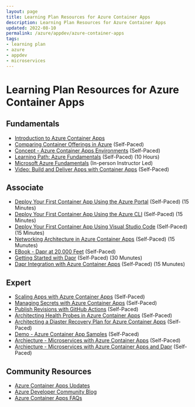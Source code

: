 ```yaml
---
layout: page
title: Learning Plan Resources for Azure Container Apps
description: Learning Plan Resources for Azure Container Apps
updated: 2022-08-10
permalink: /azure/appdev/azure-container-apps
tags:
- learning plan
- azure
- appdev
- microservices
---
```


# Learning Plan Resources for Azure Container Apps

## Fundamentals

* [Introduction to Azure Container Apps](https://docs.microsoft.com/en-us/azure/container-apps/overview)
* [Comparing Container Offerings in Azure](https://docs.microsoft.com/en-us/azure/container-apps/compare-options) (Self-Paced)
* [Concept - Azure Container Apps Environments](https://docs.microsoft.com/en-us/azure/container-apps/environment) (Self-Paced)
* [Learning Path: Azure Fundamentals](https://docs.microsoft.com/en-us/learn/paths/azure-fundamentals/) (Self-Paced) (10 Hours)
* [Microsoft Azure Fundamentals](https://www.microsoft.com/learning/course.aspx?cid=AZ-900T01) (In-person Instructor Led)
* [Video: Build and Deliver Apps with Container Apps](https://www.youtube.com/watch?v=b3dopSTnSRg) (Self-Paced)

## Associate

* [Deploy Your First Container App Using the Azure Portal](https://docs.microsoft.com/en-us/azure/container-apps/quickstart-portal) (Self-Paced) (15 Minutes)
* [Deploy Your First Container App Using the Azure CLI](https://docs.microsoft.com/en-us/azure/container-apps/get-started-existing-container-image?tabs=bash&pivots=container-apps-private-registrys) (Self-Paced) (15 Minutes)
* [Deploy Your First Container App Using Visual Studio Code](https://docs.microsoft.com/en-us/azure/container-apps/deploy-visual-studio-code) (Self-Paced) (15 Minutes)
* [Networking Architecture in Azure Container Apps](https://docs.microsoft.com/en-us/azure/container-apps/networking) (Self-Paced) (15 Munutes)
* [EBook - Dapr at 20,000 Feet](https://docs.microsoft.com/en-us/dotnet/architecture/dapr-for-net-developers/dapr-at-20000-feet) (Self-Paced)
* [Getting Started with Dapr](https://docs.microsoft.com/en-us/dotnet/architecture/dapr-for-net-developers/getting-started) (Self-Paced) (30 Munutes)
* [Dapr Integration with Azure Container Apps](https://docs.microsoft.com/en-us/azure/container-apps/dapr-overview?tabs=yaml) (Self-Paced) (15 Munutes)


## Expert

* [Scaling Apps with Azure Container Apps](https://docs.microsoft.com/en-us/azure/container-apps/scale-app)  (Self-Paced)
* [Managing Secrets with Azure Container Apps](https://docs.microsoft.com/en-us/azure/container-apps/manage-secrets?tabs=arm-template) (Self-Paced)
* [Publish Revisions with GitHub Actions](https://docs.microsoft.com/en-us/azure/container-apps/github-actions-cli?tabs=bash) (Self-Paced)
* [Architecting Health Probes in Azure Container Apps](https://docs.microsoft.com/en-us/azure/container-apps/health-probes?tabs=arm-template) (Self-Paced)
* [Architecting a Diaster Recovery Plan for Azure Container Apps](hhttps://docs.microsoft.com/en-us/azure/container-apps/disaster-recovery/) (Self-Paced)
* [Demo - Azure Container App Samples](https://docs.microsoft.com/en-us/azure/container-apps/samples) (Self-Paced)
* [Archiecture - Microservices with Azure Container Apps](https://docs.microsoft.com/en-us/azure/architecture/example-scenario/serverless/microservices-with-container-apps) (Self-Paced)
* [Archiecture - Microservices with Azure Container Apps and Dapr](https://docs.microsoft.com/en-us/azure/architecture/example-scenario/serverless/microservices-with-container-apps-dapr) (Self-Paced)

## Community Resources

* [Azure Container Apps Updates](https://azure.microsoft.com/en-us/updates/?product=container-apps)
* [Azure Developer Community Blog](https://techcommunity.microsoft.com/t5/azure-developer-community-blog/bg-p/AzureDevCommunityBlog)
* [Azure Container Apps FAQs](https://docs.microsoft.com/en-us/azure/container-apps/faq)


